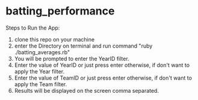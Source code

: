 # batting_performance
Steps to Run the App:
1. clone this repo on your machine
2. enter the Directory on terminal and run command "ruby ./batting_averages.rb"
3. You will be prompted to enter the YearID filter.
4. Enter the value of YearID or just press enter otherwise, if don't want to apply the Year filter.
5. Enter the value of TeamID or just press enter otherwise, if don't want to apply the Team filter.
6. Results will be displayed on the screen comma separated.
